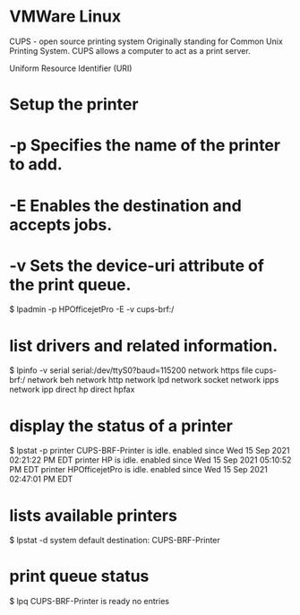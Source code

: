 VMWare Linux
===================
CUPS - open source printing system
Originally standing for Common Unix Printing System.
CUPS allows a computer to act as a print server.

Uniform Resource Identifier (URI)


# Setup the printer
# -p Specifies the name of the printer to add.
# -E Enables the destination and accepts jobs.
# -v Sets the device-uri attribute of the print queue.
$ lpadmin -p HPOfficejetPro -E -v cups-brf:/


# list drivers and related information.

$ lpinfo -v
serial serial:/dev/ttyS0?baud=115200
network https
file cups-brf:/
network beh
network http
network lpd
network socket
network ipps
network ipp
direct hp
direct hpfax

# display the status of a printer
$ lpstat -p
printer CUPS-BRF-Printer is idle.  enabled since Wed 15 Sep 2021 02:21:22 PM EDT
printer HP is idle.  enabled since Wed 15 Sep 2021 05:10:52 PM EDT
printer HPOfficejetPro is idle.  enabled since Wed 15 Sep 2021 02:47:01 PM EDT

# lists available printers
$ lpstat -d
system default destination: CUPS-BRF-Printer

# print queue status
$ lpq
CUPS-BRF-Printer is ready
no entries

